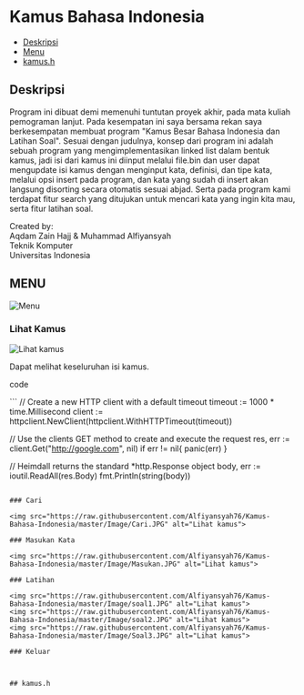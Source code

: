 # Kamus Bahasa Indonesia
* [Deskripsi](#deskripsi)
* [Menu](#Menu)
* [kamus.h](#code)


## Deskripsi

<p>Program ini dibuat demi memenuhi tuntutan proyek akhir, pada mata kuliah pemograman lanjut. Pada kesempatan ini saya bersama rekan saya berkesempatan membuat program "Kamus Besar Bahasa Indonesia dan Latihan Soal". Sesuai dengan judulnya, konsep dari program ini adalah sebuah program yang mengimplementasikan linked list dalam bentuk kamus, jadi isi dari kamus ini diinput melalui file.bin dan user
dapat mengupdate isi kamus dengan menginput kata, definisi, dan tipe kata, melalui opsi insert pada program, dan kata yang sudah di insert akan langsung disorting secara otomatis sesuai abjad. Serta pada program kami terdapat fitur search yang ditujukan untuk mencari kata yang ingin kita mau, serta fitur latihan soal.</p>

<p>Created by:
<br>              Aqdam Zain Hajj & Muhammad Alfiyansyah 
<br>                        Teknik Komputer
<br>                     Universitas Indonesia</p>

## MENU

<img src="https://raw.githubusercontent.com/Alfiyansyah76/Kamus-Bahasa-Indonesia/master/Image/Menu.JPG" alt="Menu">

### Lihat Kamus

<img src="https://raw.githubusercontent.com/Alfiyansyah76/Kamus-Bahasa-Indonesia/master/Image/List%20kata.JPG" alt="Lihat kamus">
<p> Dapat melihat keseluruhan isi kamus.</p>

<p>code</p>
```
// Create a new HTTP client with a default timeout
timeout := 1000 * time.Millisecond
client := httpclient.NewClient(httpclient.WithHTTPTimeout(timeout))

// Use the clients GET method to create and execute the request
res, err := client.Get("http://google.com", nil)
if err != nil{
	panic(err)
}

// Heimdall returns the standard *http.Response object
body, err := ioutil.ReadAll(res.Body)
fmt.Println(string(body))
```

### Cari

<img src="https://raw.githubusercontent.com/Alfiyansyah76/Kamus-Bahasa-Indonesia/master/Image/Cari.JPG" alt="Lihat kamus">

### Masukan Kata

<img src="https://raw.githubusercontent.com/Alfiyansyah76/Kamus-Bahasa-Indonesia/master/Image/Masukan.JPG" alt="Lihat kamus">

### Latihan

<img src="https://raw.githubusercontent.com/Alfiyansyah76/Kamus-Bahasa-Indonesia/master/Image/soal1.JPG" alt="Lihat kamus">
<img src="https://raw.githubusercontent.com/Alfiyansyah76/Kamus-Bahasa-Indonesia/master/Image/soal2.JPG" alt="Lihat kamus">
<img src="https://raw.githubusercontent.com/Alfiyansyah76/Kamus-Bahasa-Indonesia/master/Image/Soal3.JPG" alt="Lihat kamus">

### Keluar



## kamus.h

